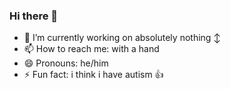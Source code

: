### Hi there 👋

<!--
**StefanTheFork/StefanTheFork** is a ✨ _special_ ✨ repository because its `README.md` (this file) appears on your GitHub profile.

Here are some ideas to get you started:
-->
- 🔭 I’m currently working on absolutely nothing ↕️
- 📫 How to reach me: with a hand
- 😄 Pronouns: he/him
- ⚡ Fun fact: i think i have autism 👍

